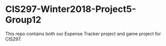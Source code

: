 # CIS297-Winter2018-Project5-Group12

This repo contains both our Expense Tracker project and game project for CIS297.

